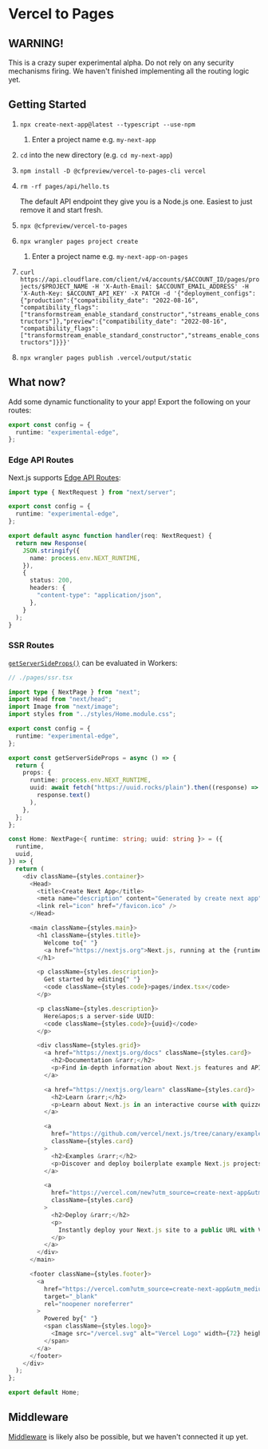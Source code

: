 # Vercel to Pages

## WARNING!

This is a crazy super experimental alpha. Do not rely on any security mechanisms firing. We haven't finished implementing all the routing logic yet.

## Getting Started

1. `npx create-next-app@latest --typescript --use-npm`

   1. Enter a project name e.g. `my-next-app`

1. `cd` into the new directory (e.g. `cd my-next-app`)

1. `npm install -D @cfpreview/vercel-to-pages-cli vercel`

1. `rm -rf pages/api/hello.ts`

   The default API endpoint they give you is a Node.js one. Easiest to just remove it and start fresh.

1. `npx @cfpreview/vercel-to-pages`

1. `npx wrangler pages project create`

   1. Enter a project name e.g. `my-next-app-on-pages`

1. `curl https://api.cloudflare.com/client/v4/accounts/$ACCOUNT_ID/pages/projects/$PROJECT_NAME -H 'X-Auth-Email: $ACCOUNT_EMAIL_ADDRESS' -H 'X-Auth-Key: $ACCOUNT_API_KEY' -X PATCH -d '{"deployment_configs":{"production":{"compatibility_date": "2022-08-16", "compatibility_flags": ["transformstream_enable_standard_constructor","streams_enable_constructors"]},"preview":{"compatibility_date": "2022-08-16", "compatibility_flags": ["transformstream_enable_standard_constructor","streams_enable_constructors"]}}}'`

1. `npx wrangler pages publish .vercel/output/static`

## What now?

Add some dynamic functionality to your app! Export the following on your routes:

```typescript
export const config = {
  runtime: "experimental-edge",
};
```

### Edge API Routes

Next.js supports [Edge API Routes](https://nextjs.org/docs/api-routes/edge-api-routes):

```typescript
import type { NextRequest } from "next/server";

export const config = {
  runtime: "experimental-edge",
};

export default async function handler(req: NextRequest) {
  return new Response(
    JSON.stringify({
      name: process.env.NEXT_RUNTIME,
    }),
    {
      status: 200,
      headers: {
        "content-type": "application/json",
      },
    }
  );
}
```

### SSR Routes

[`getServerSideProps()`](https://nextjs.org/docs/basic-features/data-fetching/get-server-side-props) can be evaluated in Workers:

```typescript
// ./pages/ssr.tsx

import type { NextPage } from "next";
import Head from "next/head";
import Image from "next/image";
import styles from "../styles/Home.module.css";

export const config = {
  runtime: "experimental-edge",
};

export const getServerSideProps = async () => {
  return {
    props: {
      runtime: process.env.NEXT_RUNTIME,
      uuid: await fetch("https://uuid.rocks/plain").then((response) =>
        response.text()
      ),
    },
  };
};

const Home: NextPage<{ runtime: string; uuid: string }> = ({
  runtime,
  uuid,
}) => {
  return (
    <div className={styles.container}>
      <Head>
        <title>Create Next App</title>
        <meta name="description" content="Generated by create next app" />
        <link rel="icon" href="/favicon.ico" />
      </Head>

      <main className={styles.main}>
        <h1 className={styles.title}>
          Welcome to{" "}
          <a href="https://nextjs.org">Next.js, running at the {runtime}!</a>
        </h1>

        <p className={styles.description}>
          Get started by editing{" "}
          <code className={styles.code}>pages/index.tsx</code>
        </p>

        <p className={styles.description}>
          Here&apos;s a server-side UUID:
          <code className={styles.code}>{uuid}</code>
        </p>

        <div className={styles.grid}>
          <a href="https://nextjs.org/docs" className={styles.card}>
            <h2>Documentation &rarr;</h2>
            <p>Find in-depth information about Next.js features and API.</p>
          </a>

          <a href="https://nextjs.org/learn" className={styles.card}>
            <h2>Learn &rarr;</h2>
            <p>Learn about Next.js in an interactive course with quizzes!</p>
          </a>

          <a
            href="https://github.com/vercel/next.js/tree/canary/examples"
            className={styles.card}
          >
            <h2>Examples &rarr;</h2>
            <p>Discover and deploy boilerplate example Next.js projects.</p>
          </a>

          <a
            href="https://vercel.com/new?utm_source=create-next-app&utm_medium=default-template&utm_campaign=create-next-app"
            className={styles.card}
          >
            <h2>Deploy &rarr;</h2>
            <p>
              Instantly deploy your Next.js site to a public URL with Vercel.
            </p>
          </a>
        </div>
      </main>

      <footer className={styles.footer}>
        <a
          href="https://vercel.com?utm_source=create-next-app&utm_medium=default-template&utm_campaign=create-next-app"
          target="_blank"
          rel="noopener noreferrer"
        >
          Powered by{" "}
          <span className={styles.logo}>
            <Image src="/vercel.svg" alt="Vercel Logo" width={72} height={16} />
          </span>
        </a>
      </footer>
    </div>
  );
};

export default Home;
```

## Middleware

[Middleware](https://nextjs.org/docs/advanced-features/middleware) is likely also be possible, but we haven't connected it up yet.

